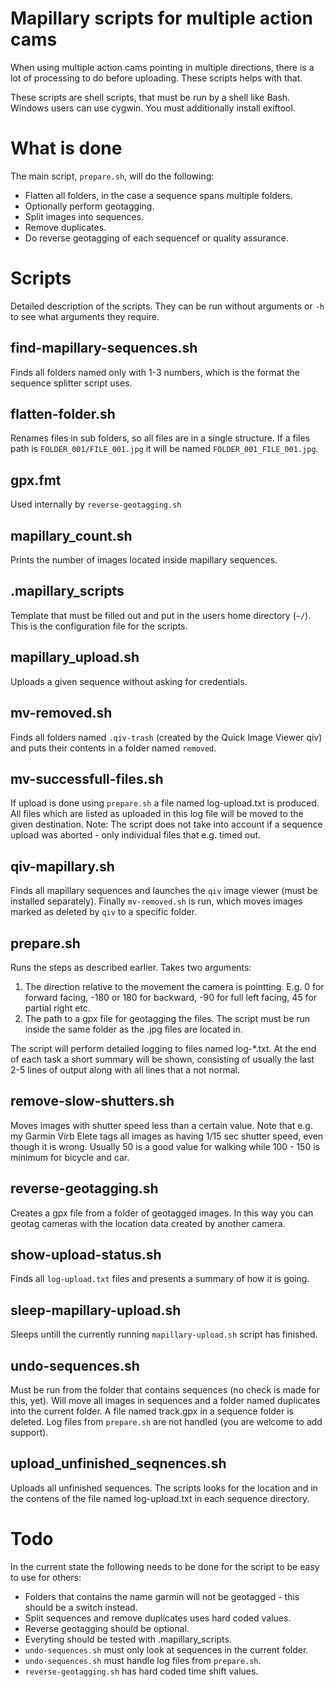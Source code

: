 Mapillary scripts for multiple action cams
==========================================

When using multiple action cams pointing in multiple directions, there is a lot of processing to do before uploading.
These scripts helps with that.

These scripts are shell scripts, that must be run by a shell like Bash.
Windows users can use cygwin.
You must additionally install exiftool.

What is done
============
The main script, `prepare.sh`, will do the following:
* Flatten all folders, in the case a sequence spans multiple folders.
* Optionally perform geotagging.
* Split images into sequences.
* Remove duplicates.
* Do reverse geotagging of each sequencef or quality assurance.

Scripts
=======
Detailed description of the scripts. They can be run without arguments or `-h `to see what arguments they require.

find-mapillary-sequences.sh
---------------------------
Finds all folders named only with 1-3 numbers, which is the format the sequence splitter script uses.

flatten-folder.sh
-----------------
Renames files in sub folders, so all files are in a single structure. If a files path is `FOLDER_001/FILE_001.jpg` it will be named `FOLDER_001_FILE_001.jpg`.

gpx.fmt
-------
Used internally by `reverse-geotagging.sh`

mapillary\_count.sh
-------------------
Prints the number of images located inside mapillary sequences.

.mapillary\_scripts
------------------
Template that must be filled out and put in the users home directory (`~/`). This is the configuration file for the scripts.

mapillary\_upload.sh
-------------------
Uploads a given sequence without asking for credentials.

mv-removed.sh
-------------
Finds all folders named `.qiv-trash` (created by the Quick Image Viewer qiv) and puts their contents in a folder named `removed`.

mv-successfull-files.sh
-----------------------
If upload is done using `prepare.sh` a file named log-upload.txt is produced. All files which are listed as uploaded in this log file will be moved to the given destination.
Note: The script does not take into account if a sequence upload was aborted - only individual files that e.g. timed out.

qiv-mapillary.sh
----------------
Finds all mapillary sequences and launches the `qiv` image viewer (must be installed separately).
Finally `mv-removed.sh` is run, which moves images marked as deleted by `qiv` to a specific folder.

prepare.sh
----------
Runs the steps as described earlier. Takes two arguments:
1. The direction relative to the movement the camera is pointting. E.g. 0 for forward facing, -180 or 180 for backward, -90 for full left facing, 45 for partial right etc.
2. The path to a gpx file for geotagging the files.
The script must be run inside the same folder as the .jpg files are located in.

The script will perform detailed logging to files named log-\*.txt. At the end of each task a short summary will be shown, consisting of usually the last 2-5 lines of output along with all lines that a not normal.

remove-slow-shutters.sh
-----------------------
Moves images with shutter speed less than a certain value.
Note that e.g. my Garmin Virb Elete tags all images as having 1/15 sec shutter speed, even though it is wrong.
Usually 50 is a good value for walking while 100 - 150 is minimum for bicycle and car.

reverse-geotagging.sh
---------------------
Creates a gpx file from a folder of geotagged images. In this way you can geotag cameras with the location data created by another camera.

show-upload-status.sh
---------------------
Finds all `log-upload.txt` files and presents a summary of how it is going.

sleep-mapillary-upload.sh
-------------------------
Sleeps untill the currently running `mapillary-upload.sh` script has finished.

undo-sequences.sh
-----------------
Must be run from the folder that contains sequences (no check is made for this, yet).
Will move all images in sequences and a folder named duplicates into the current folder.
A file named track.gpx in a sequence folder is deleted.
Log files from `prepare.sh` are not handled (you are welcome to add support).

upload\_unfinished\_seqnences.sh
------------------------------
Uploads all unfinished sequences. The scripts looks for the location and in the contens of the file named log-upload.txt in each sequence directory.

Todo
====
In the current state the following needs to be done for the script to be easy to use for others:
* Folders that contains the name garmin will not be geotagged - this should be a switch instead.
* Split sequences and remove duplicates uses hard coded values.
* Reverse geotagging should be optional.
* Everyting should be tested with .mapillary\_scripts.
* `undo-sequences.sh` must only look at sequences in the current folder.
* `undo-sequences.sh` must handle log files from `prepare.sh`.
* `reverse-geotagging.sh` has hard coded time shift values.

